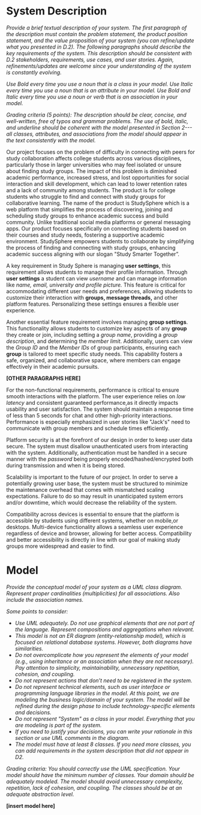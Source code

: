 # System Description
*Provide a brief textual description of your system. The first paragraph of the description must contain the problem statement, the product position statement, and the value proposition of your system (you can refine/update what you presented in D.2). The following paragraphs should describe the key requirements of the system. This description should be consistent with D.2 stakeholders, requirements, use cases, and user stories. Again, refinements/updates are welcome since your understanding of the system is constantly evolving.*

*Use Bold every time you use a noun that is a class in your model. Use Italic every time you use a noun that is an attribute in your model. Use Bold and Italic every time you use a noun or verb that is an association in your model.* 

*Grading criteria (5 points): The description should be clear, concise, and well-written, free of typos and grammar problems. The use of bold, italic, and underline should be coherent with the model presented in Section 2---all classes, attributes, and associations from the model should appear in the text consistently with the model.*

Our project focuses on the problem of difficulty in connecting with peers for study collaboration affects college students across various disciplines, particularly those in larger universities who may feel isolated or unsure about finding study groups. The impact of this problem is diminished academic performance, increased stress, and lost opportunities for social interaction and skill development, which can lead to lower retention rates and a lack of community among students. The product is for college students who struggle to find and connect with study groups for collaborative learning. The name of the product is StudySphere which is a web platform that simplifies the process of discovering, joining and scheduling study groups to enhance academic success and build community. Unlike traditional social media platforms or general messaging apps. Our product focuses specifically on connecting students based on their courses and study needs, fostering a supportive academic environment. StudySphere empowers students to collaborate by simplifying the process of finding and connecting with study groups, enhancing academic success aligning with our slogan "Study Smarter Together”.

A key requirement in Study Sphere is managing **user settings**, this requirement allows students to manage their profile information. Through **user settings** a student can view *username* and can manage information like *name, email, university and profile picture.* This feature is critical for accommodating different user needs and preferences, allowing students to customize their interaction with **groups, message threads,** and other platform features. Personalizing these settings ensures a flexible user experience. 

Another essential feature requirement involves managing **group settings**. This functionality allows students to customize key aspects of any **group** they create or join, including setting a *group name*, providing a *group description*, and determining the *member limit*. Additionally, users can view the *Group ID* and the *Member IDs* of group participants, ensuring each **group** is tailored to meet specific study needs. This capability fosters a safe, organized, and collaborative space, where members can engage effectively in their academic pursuits.

**[OTHER PARAGRAPHS HERE]**

For the non-functional requirements, performance is critical to ensure smooth interactions with the platform. The user experience relies on *low latency* and consistent guaranteed performance,as it directly impacts usability and user satisfaction. The system should maintain a response time of less than 5 seconds for chat and other high-priority interactions. Performance is especially emphasized in user stories like "Jack's" need to communicate with group members and schedule times efficiently.

Platform security is at the forefront of our design in order to keep user data secure. The system must disallow unauthenticated users from interacting with the system. Additionally, authentication must be handled in a secure manner with the *password* being properly encoded/hashed/encrypted both during transmission and when it is being stored.

Scalability is important to the future of our project. In order to serve a potentially growing user base, the system must be structured to minimize the maintenance overhead that comes with mismatched scaling expectations. Failure to do so may result in unanticipated system errors and/or downtime, which would decrease the reliability of the system.

Compatibility across devices is essential to ensure that the platform is accessible by students using different systems, whether on mobile,or desktops. Multi-device functionality allows a seamless user experience regardless of device and browser, allowing for better access. Compatibility and better accessibility is directly in line with our goal of making study groups more widespread and easier to find.

# Model
*Provide the conceptual model of your system as a UML class diagram. Represent proper cardinalities (multiplicities) for all associations. Also include the association names.* 

*Some points to consider:*

- *Use UML adequately. Do not use graphical elements that are not part of the language. Represent compositions and aggregations when relevant.*
- *This model is not an ER diagram (entity-relationship model), which is focused on relational database systems. However, both diagrams have similarities.* 
- *Do not overcomplicate how you represent the elements of your model (e.g., using inheritance or an association when they are not necessary). Pay attention to simplicity, maintainability, unnecessary repetition, cohesion, and coupling.*
- *Do not represent actions that don’t need to be registered in the system.* 
- *Do not represent technical elements, such as user interface or programming language libraries in the model. At this point, we are modeling the business logic/domain of your system. The model will be refined during the design phase to include technology-specific elements and decisions.* 
- *Do not represent "System" as a class in your model. Everything that you are modeling is part of the system.*
- *If you need to justify your decisions, you can write your rationale in this section or use UML comments in the diagram.*
- *The model must have at least 8 classes. If you need more classes, you can add requirements in the system description that did not appear in D2.*

*Grading criteria: You should correctly use the UML specification. Your model should have the minimum number of classes. Your domain should be adequately modeled. The model should avoid unnecessary complexity, repetition, lack of cohesion, and coupling. The classes should be at an adequate abstraction level.*

**[insert model here]**

